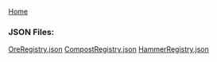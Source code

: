 [Home](https://github.com/BloodWorkXGaming/ExNihiloCreatio/wiki)
### JSON Files:
[OreRegistry.json](https://github.com/BloodWorkXGaming/ExNihiloCreatio/wiki/OreRegistry)
[CompostRegistry.json](https://github.com/BloodWorkXGaming/ExNihiloCreatio/wiki/Compost-Registry)
[HammerRegistry.json](https://github.com/BloodWorkXGaming/ExNihiloCreatio/wiki/Hammer-Registry)